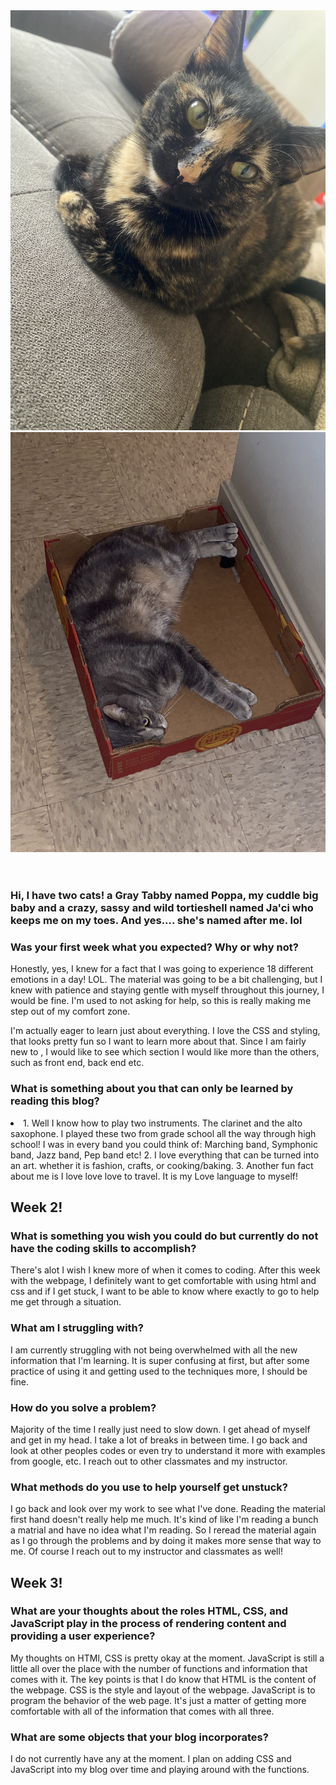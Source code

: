 <!doctype html>
<html lang="en-US">
  <head>
    <meta charset="utf-8" />
    <meta name="viewport" content="width=device-width" />
    <title> Welcome to Jacinta's World! </title>
    <link rel="stylesheet" href="styles.css" />
  </head>

<header>
<img src="IMG_3006.jpeg" alt="Jaci">
<img src="IMG_0314.jpeg" alt="Poppa">
</header>

<body>
<h3> Hi, I have two cats! a Gray Tabby named Poppa, my cuddle big baby and a crazy, sassy and wild tortieshell named Ja'ci who keeps me on my toes. And yes.... she's named after me. lol </h3>

<h3> Was your first week what you expected? Why or why not? </h3>
<p> Honestly, yes, I knew for a fact that I was going to experience 18 different emotions in a day! LOL. The material was going to be a bit challenging, but I knew with patience and staying gentle with myself throughout this journey, I would be fine. I'm used to not asking for help, so this is really making me step out of my comfort zone. <pp>

<p> I'm actually eager to learn just about everything. I love the CSS and styling, that looks pretty fun so I want to learn more about that. Since I am fairly new to , I would like to see which section I would like more than the others, such as front end, back end etc. </p>

<h3> What is something about you that can only be learned by reading this blog? </h3>

<p> 
    <li>
        1. Well I know how to play two instruments. The clarinet and the alto saxophone. I played these two from grade school all the way through high school! I was in every band you could think of: Marching band, Symphonic band, Jazz band, Pep band etc!
        2. I love everything that can be turned into an art. whether it is fashion, crafts, or cooking/baking. 
        3. Another fun fact about me is I love love love to travel. It is my Love language to myself! 
    </li> 
</p>


<h2> Week 2! </h2>

<h3> What is something you wish you could do but currently do not have the coding skills to accomplish? </h3>
<p> There's alot I wish I knew more of when it comes to coding. After this week with the webpage, I definitely want to get comfortable with using html and css and if I get stuck, I want to be able to know where exactly to go to help me get through a situation. </p>

<h3> What am I struggling with?</h3>
<p> I am currently struggling with not being overwhelmed with all the new information that I'm learning. It is super confusing at first, but after some practice of using it and getting used to the techniques more, I should be fine.</p>

<h3> How do you solve a problem? </h3>
<p> Majority of the time I really just need to slow down. I get ahead of myself and get in my head. I take a lot of breaks in between time. I go back and look at other peoples codes or even try to understand it more with examples from google, etc. I reach out to other classmates and my instructor. </p>

<h3> What methods do you use to help yourself get unstuck? </h3>
<p> I go back and look over my work to see what I've done. Reading the material first hand doesn't really help me much. It's kind of like I'm reading a bunch a matrial and have no idea what I'm reading. So I reread the material again as I go through the problems and by doing it makes more sense that way to me. Of course I reach out to my instructor and classmates as well!</p>

<h2>Week 3! </h2>

<h3> What are your thoughts about the roles HTML, CSS, and JavaScript play in the process of rendering content and providing a user experience? </h3>
<p> My thoughts on HTMl, CSS is pretty okay at the moment. JavaScript is still a little all over the place with the number of functions and information that comes with it. The key points is that I do know that HTML is the content of the webpage. CSS is the style and layout of the webpage. JavaScript is to program the behavior of the web page. It's just a matter of getting more comfortable with all of the information that comes with all three.</p>

<h3> What are some objects that your blog incorporates? </h3>
<p> I do not currently have any at the moment. I plan on adding CSS and JavaScript into my blog over time and playing around with the functions. </p>

 </body>
</html>